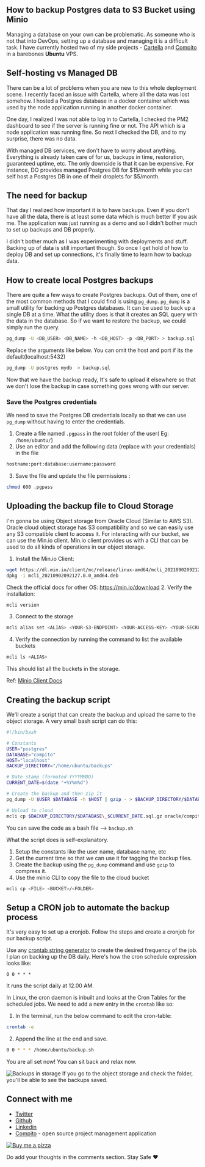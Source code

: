 ## How to backup Postgres data to S3 Bucket using Minio

Managing a database on your own can be problematic. As someone who is not that into DevOps, setting up a database and managing it is a difficult task. I have currently hosted two of my side projects -  [Cartella](https://cartella.sreyaj.dev)  and  [Compito](https://blog.sreyaj.dev/compito-project-management-app-angular-nestjs-auth0)  in a barebones **Ubuntu** VPS. 

## Self-hosting vs Managed DB 
There can be a lot of problems when you are new to this whole deployment scene. I recently faced an issue with Cartella, where all the data was lost somehow. I hosted a Postgres database in a docker container which was used by the node application running in another docker container. 

One day, I realized I was not able to log in to Cartella, I checked the PM2 dashboard to see if the server is running fine or not. The API which is a node application was running fine. So next I checked the DB, and to my surprise, there was no data.

With managed DB services, we don't have to worry about anything. Everything is already taken care of for us, backups in time, restoration, guaranteed uptime, etc. The only downside is that it can be expensive. For instance, DO provides managed Postgres DB for $15/month while you can self host a Postgres DB in one of their droplets for $5/month.

## The need for backup
That day I realized how important it is to have backups. Even if you don't have all the data, there is at least some data which is much better If you ask me. The application was just running as a demo and so I didn't bother much to set up backups and DB properly. 

I didn't bother much as I was experimenting with deployments and stuff. Backing up of data is still important though. So once I get hold of how to deploy DB and set up connections, it's finally time to learn how to backup data.

## How to create local Postgres backups
There are quite a few ways to create Postgres backups. Out of them, one of the most common methods that I could find is using `pg_dump`.
`pg_dump` is a small utility for backing up Postgres databases. It can be used to back up a single DB at a time. What the utility does is that it creates an SQL query with the data in the database. So if we want to restore the backup, we could simply run the query.

```sh
pg_dump -U <DB_USER> <DB_NAME> -h <DB_HOST> -p <DB_PORT> > backup.sql
```
Replace the arguments like below. You can omit the host and port if its the default(localhost:5432)
```sh
pg_dump -U postgres mydb  > backup.sql
```
Now that we have the backup ready, It's safe to upload it elsewhere so that we don't lose the backup in case something goes wrong with our server.

### Save the Postgres credentials

We need to save the Postgres DB credentials locally so that we can use `pg_dump` without having to enter the credentials. 
1. Create a file named `.pgpass` in the root folder of the user( Eg: `/home/ubuntu/`)
2. Use an editor and add the following data (replace with your credentials) in the file
```sh
hostname:port:database:username:password
```
3. Save the file and update the file permissions :
```sh
chmod 600 .pgpass
```

## Uploading the backup file to Cloud Storage
I'm gonna be using Object storage from Oracle Cloud (Similar to AWS S3). Oracle cloud object storage has S3 compatibility and so we can easily use any S3 compatible client to access it. For interacting with our bucket, we can use the Min.io client.
Min.io client provides us with a CLI that can be used to do all kinds of operations in our object storage.

1. Install the Min.io Client:
``` sh
wget https://dl.min.io/client/mc/release/linux-amd64/mcli_20210902092127.0.0_amd64.deb
dpkg -i mcli_20210902092127.0.0_amd64.deb
```
Check the official docs for other OS: https://min.io/download
2. Verify the installation:
```sh
mcli version
```
3. Connect to the storage
```sh
mcli alias set <ALIAS> <YOUR-S3-ENDPOINT> <YOUR-ACCESS-KEY> <YOUR-SECRET-KEY>
```
4. Verify the connection by running the command to list the available buckets
```sh
mcli ls <ALIAS>
```
This should list all the buckets in the storage.

Ref:  [Minio Client Docs](https://docs.min.io/docs/minio-client-quickstart-guide.html) 

## Creating the backup script
We'll create a script that can create the backup and upload the same to the object storage. A very small bash script can do this:

```sh
#!/bin/bash

# Constants
USER="postgres"
DATABASE="compito"
HOST="localhost"
BACKUP_DIRECTORY="/home/ubuntu/backups"

# Date stamp (formated YYYYMMDD)
CURRENT_DATE=$(date "+%Y%m%d")

# Create the backup and then zip it
pg_dump -U $USER $DATABASE -h $HOST | gzip - > $BACKUP_DIRECTORY/$DATABASE\_$CURRENT_DATE.sql.gz

# Upload to cloud
mcli cp $BACKUP_DIRECTORY/$DATABASE\_$CURRENT_DATE.sql.gz oracle/compito-backup

```
You can save the code as a bash file --> `backup.sh`

What the script does is self-explanatory.
1. Setup the constants like the user name, database name, etc
2. Get the current time so that we can use it for tagging the backup files.
3. Create the backup using the `pg_dump` command and use `gzip` to compress it.
4. Use the minio CLI to copy the file to the cloud bucket
```sh
mcli cp <FILE> <BUCKET>/<FOLDER>
```

## Setup a CRON job to automate the backup process
It's very easy to set up a cronjob. Follow the steps and create a cronjob for our backup script.

Use any  [crontab string generator](https://crontab.guru/daily) to create the desired frequency of the job. I plan on backing up the DB daily. Here's how the cron schedule expression looks like:
```
0 0 * * *
```
It runs the script daily at 12.00 AM.

In Linux, the cron daemon is inbuilt and looks at the Cron Tables for the scheduled jobs. We need to add a new entry in the `crontab` like so:
1. In the terminal, run the below command to edit the cron-table:
```sh
crontab -e
```
2. Append the line at the end and save.
```sh
0 0 * * * /home/ubuntu/backup.sh
```

You are all set now! You can sit back and relax now. 

![Backups in storage](https://cdn.hashnode.com/res/hashnode/image/upload/v1630666111993/HTfD_XZAS.png)
If you go to the object storage and check the folder, you'll be able to see the backups saved.

## Connect with me

- [Twitter](https://twitter.com/AdiSreyaj)
- [Github](https://github.com/adisreyaj)
- [Linkedin](https://www.linkedin.com/in/adithyasreyaj/)
- [Compito](https://compito.adi.so) - open source project management application

[![Buy me a pizza](https://cdn.hashnode.com/res/hashnode/image/upload/v1618661389599/2B667-okT.png)](https://www.buymeacoffee.com/adisreyaj)

Do add your thoughts in the comments section.
Stay Safe ❤️